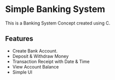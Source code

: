 # Simple Banking System

This is a Banking System Concept created using C.

## Features

* Create Bank Account.
* Deposit & Withdraw Money
* Transaction Receipt with Date & Time
* View Account Balance
* Simple UI
